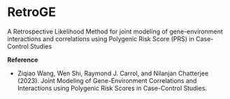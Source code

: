 # RetroGE
A Retrospective Likelihood Method for joint modeling of gene-environment interactions and correlations using Polygenic Risk Score (PRS) in Case-Control Studies


**Reference**

* Ziqiao Wang, Wen Shi, Raymond J. Carrol, and Nilanjan Chatterjee (2023). Joint Modeling of Gene-Environment Correlations and Interactions
using Polygenic Risk Scores in Case-Control Studies.


